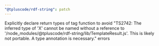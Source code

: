 ```yaml
---
"@tpluscode/rdf-string": patch
---
```


Explicitly declare return types of tag function to avoid "TS2742: The inferred type of 'X' cannot be named without a reference to '/node_modules/@tpluscode/rdf-string/lib/TemplateResult.js'. This is likely not portable. A type annotation is necessary." errors
